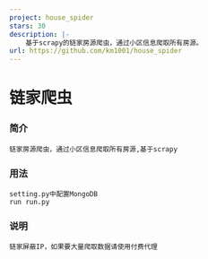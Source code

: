 ```yaml
---
project: house_spider
stars: 30
description: |-
    基于scrapy的链家房源爬虫，通过小区信息爬取所有房源。
url: https://github.com/km1001/house_spider
---
```


# 链家爬虫
### 简介 
    链家房源爬虫，通过小区信息爬取所有房源,基于scrapy
### 用法
    setting.py中配置MongoDB
    run run.py
### 说明
    链家屏蔽IP，如果要大量爬取数据请使用付费代理


